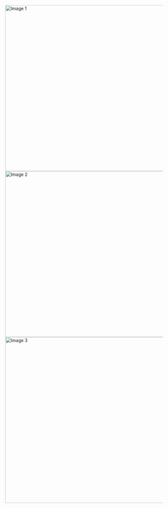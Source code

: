 <img src="https://github.com/user-attachments/assets/cdb55544-3c3c-4fd2-bd91-7c0049c2da2e" alt="Image 1" width="530"/>
<br>
<img src="https://github.com/user-attachments/assets/980c467e-f717-494b-89ef-c61268cdc759" alt="Image 2" width="530"/>
<br>
<img src="https://github.com/user-attachments/assets/2ff94932-4018-4a23-808f-45a3df780299" alt="Image 3" width="530"/>
<br>